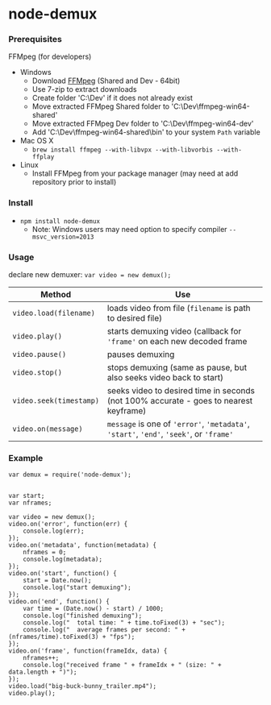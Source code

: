 node-demux
==========

### Prerequisites ###
FFMpeg (for developers)
* Windows
    * Download [FFMpeg](http://ffmpeg.zeranoe.com/builds/) (Shared and Dev - 64bit)
    * Use 7-zip to extract downloads
    * Create folder 'C:\Dev' if it does not already exist
    * Move extracted FFMpeg Shared folder to 'C:\Dev\ffmpeg-win64-shared'
    * Move extracted FFMpeg Dev folder to 'C:\Dev\ffmpeg-win64-dev'
    * Add 'C:\Dev\ffmpeg-win64-shared\bin' to your system `Path` variable
* Mac OS X
    * `brew install ffmpeg --with-libvpx --with-libvorbis --with-ffplay`
* Linux
    * Install FFMpeg from your package manager (may need at add repository prior to install)


### Install ###

* `npm install node-demux`
    * Note: Windows users may need option to specify compiler `--msvc_version=2013`


### Usage ###

declare new demuxer: `var video = new demux();`

| Method                  | Use |
|-------------------------|-----|
| `video.load(filename)`  | loads video from file (`filename` is path to desired file) |
| `video.play()`          | starts demuxing video (callback for `'frame'` on each new decoded frame |
| `video.pause()`         | pauses demuxing |
| `video.stop()`          | stops demuxing (same as pause, but also seeks video back to start) |
| `video.seek(timestamp)` | seeks video to desired time in seconds (not 100% accurate - goes to nearest keyframe) |
| `video.on(message)`     | `message` is one of `'error'`, `'metadata'`, `'start'`, `'end'`, `'seek'`, or `'frame'` |


### Example ###

```
var demux = require('node-demux');


var start;
var nframes;

var video = new demux();
video.on('error', function(err) {
    console.log(err);
});
video.on('metadata', function(metadata) {
	nframes = 0;
    console.log(metadata);
});
video.on('start', function() {
    start = Date.now();
    console.log("start demuxing");
});
video.on('end', function() {
    var time = (Date.now() - start) / 1000;
    console.log("finished demuxing");
    console.log("  total time: " + time.toFixed(3) + "sec");
    console.log("  average frames per second: " + (nframes/time).toFixed(3) + "fps");
});
video.on('frame', function(frameIdx, data) {
    nframes++;
    console.log("received frame " + frameIdx + " (size: " + data.length + ")");
});
video.load("big-buck-bunny_trailer.mp4");
video.play();
```
